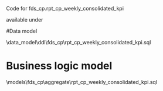 Code for fds_cp.rpt_cp_weekly_consolidated_kpi

available under 

#Data model

\data_model\ddl\fds_cp\rpt_cp_weekly_consolidated_kpi.sql

# Business logic model
\models\fds_cp\aggregate\rpt_cp_weekly_consolidated_kpi.sql